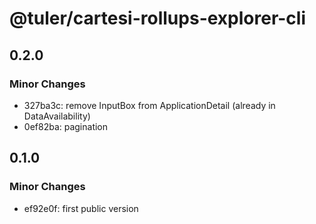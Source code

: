 # @tuler/cartesi-rollups-explorer-cli

## 0.2.0

### Minor Changes

- 327ba3c: remove InputBox from ApplicationDetail (already in DataAvailability)
- 0ef82ba: pagination

## 0.1.0

### Minor Changes

- ef92e0f: first public version
